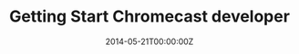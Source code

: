 ---
title: Getting Start Chromecast developer
date: 2014-05-21T00:00:00Z
slide: http://www.slideshare.net/corleycloud/chromecast-devparty-torino-2014
embedSlide: ""
video: ""
embedVideo: ""
eventName: DevParty - Torino
eventLink: http://www.eventbrite.it/e/biglietti-devparty-angularjs-12352046303
city: ""
links: {}

---